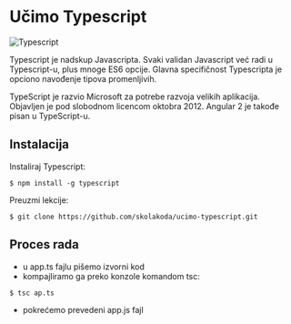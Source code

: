 # Učimo Typescript

![Typescript](https://upload.wikimedia.org/wikipedia/commons/a/a6/TypeScript_Logo.png)

Typescript je nadskup Javascripta. Svaki validan Javascript već radi u Typescript-u, plus mnoge ES6 opcije. Glavna specifičnost Typescripta je opciono navođenje tipova promenljivih.

TypeScript je razvio Microsoft za potrebe razvoja velikih aplikacija. Objavljen je pod slobodnom licencom oktobra 2012. Angular 2 je takođe pisan u TypeScript-u.


## Instalacija

Instaliraj Typescript:
```
$ npm install -g typescript
```

Preuzmi lekcije:
```
$ git clone https://github.com/skolakoda/ucimo-typescript.git
```

## Proces rada

- u app.ts fajlu pišemo izvorni kod
- kompajliramo ga preko konzole komandom tsc:
```
$ tsc ap.ts
```
- pokrećemo prevedeni app.js fajl
